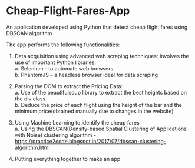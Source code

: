 # Cheap-Flight-Fares-App
An application developed using Python that detect cheap flight fares using DBSCAN algorithm <br/>

The app performs the following functionalities:<br/>
1. Data acquisition using advanced web scraping techniques: Involves the use of important Python libraries: <br/>
    a.	Selenium - to automate web browsers    
    b.	PhantomJS – a headless browser ideal for data scraping
      
2. Parsing the DOM to extract the Pricing Data: <br/>
    a.	Use of the beautifulsoup library to extract the best heights based on the div class <br/>
    b.	Deduce the price of each flight using the height of the bar and the minimum price(obtained manually due to changes in the website)
    
3. Using Machine Learning to identify the cheap fares <br/>
    a.	Using the DBSCAN(Density-based Spatial Clustering of Applications with Noise) clustering algorithm - 
    https://practice2code.blogspot.in/2017/07/dbscan-clustering-algorithm.html

4.	Putting everything together to make an app

